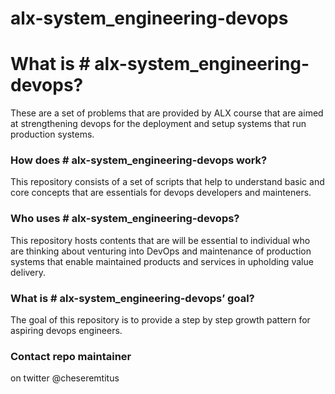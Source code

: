 # alx-system_engineering-devops
# What is # alx-system_engineering-devops?

These are a set of problems that are provided by ALX course that are aimed at strengthening devops for the deployment and setup systems that run production systems.

### How does # alx-system_engineering-devops work?
This repository consists of a set of scripts that help to understand basic and core concepts that are essentials for devops developers and mainteners.

### Who uses # alx-system_engineering-devops?

This repository hosts contents that are will be essential to individual who are thinking about venturing into DevOps and maintenance of production systems that enable maintained products and services in upholding value delivery.

### What is # alx-system_engineering-devops’ goal?

The goal of this repository is to provide a step by step growth pattern for aspiring devops engineers.

### Contact repo maintainer
  on twitter @cheseremtitus 
